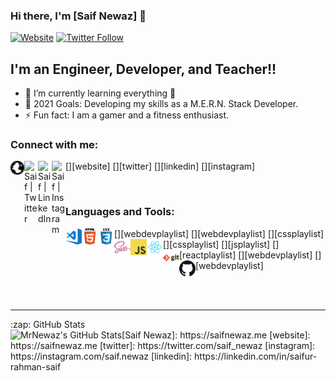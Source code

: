 ### Hi there, I'm [Saif Newaz] 👋

[![Website](https://img.shields.io/website?down_color=red&down_message=Down&label=saifnewaz.me&style=flat-square&up_color=green&up_message=Up&url=https%3A%2F%2Fsaifnewaz.me)](https://saifnewaz.me)
[![Twitter Follow](https://img.shields.io/twitter/follow/codeSTACKr?color=1DA1F2&logo=twitter&style=for-the-badge)](https://twitter.com/intent/follow?original_referer=https%3A%2F%2Fgithub.com%2FcodeSTACKr&screen_name=codeSTACKr)

## I'm an Engineer, Developer, and Teacher!!

- 🌱 I’m currently learning everything 🤣
- 🥅 2021 Goals: Developing my skills as a M.E.R.N. Stack Developer.
- ⚡ Fun fact: I am a gamer and a fitness enthusiast.

### Connect with me:

[<img align="left" alt="Saifnewaz.me" width="22px" src="https://raw.githubusercontent.com/iconic/open-iconic/master/svg/globe.svg" />][website]
[<img align="left" alt="Saif | Twitter" width="22px" src="https://cdn.jsdelivr.net/npm/simple-icons@v3/icons/twitter.svg" />][twitter]
[<img align="left" alt="Saif | LinkedIn" width="22px" src="https://cdn.jsdelivr.net/npm/simple-icons@v3/icons/linkedin.svg" />][linkedin]
[<img align="left" alt="Saif | Instagram" width="22px" src="https://cdn.jsdelivr.net/npm/simple-icons@v3/icons/instagram.svg" />][instagram]

<br />

### Languages and Tools:

[<img align="left" alt="Visual Studio Code" width="26px" src="https://raw.githubusercontent.com/github/explore/80688e429a7d4ef2fca1e82350fe8e3517d3494d/topics/visual-studio-code/visual-studio-code.png" />][webdevplaylist]
[<img align="left" alt="HTML5" width="26px" src="https://raw.githubusercontent.com/github/explore/80688e429a7d4ef2fca1e82350fe8e3517d3494d/topics/html/html.png" />][webdevplaylist]
[<img align="left" alt="CSS3" width="26px" src="https://raw.githubusercontent.com/github/explore/80688e429a7d4ef2fca1e82350fe8e3517d3494d/topics/css/css.png" />][cssplaylist]
[<img align="left" alt="Sass" width="26px" src="https://raw.githubusercontent.com/github/explore/80688e429a7d4ef2fca1e82350fe8e3517d3494d/topics/sass/sass.png" />][cssplaylist]
[<img align="left" alt="JavaScript" width="26px" src="https://raw.githubusercontent.com/github/explore/80688e429a7d4ef2fca1e82350fe8e3517d3494d/topics/javascript/javascript.png" />][jsplaylist]
[<img align="left" alt="React" width="26px" src="https://raw.githubusercontent.com/github/explore/80688e429a7d4ef2fca1e82350fe8e3517d3494d/topics/react/react.png" />][reactplaylist]
[<img align="left" alt="Git" width="26px" src="https://raw.githubusercontent.com/github/explore/80688e429a7d4ef2fca1e82350fe8e3517d3494d/topics/git/git.png" />][webdevplaylist]
[<img align="left" alt="GitHub" width="26px" src="https://raw.githubusercontent.com/github/explore/78df643247d429f6cc873026c0622819ad797942/topics/github/github.png" />][webdevplaylist]

<br />
<br />

---

  <summary>:zap: GitHub Stats</summary>

  <img align="left" alt="MrNewaz's GitHub Stats" src="https://github-readme-stats.codestackr.vercel.app/api?username=MrNewaz&show_icons=true&hide_border=true" />

</details>
[Saif Newaz]: https://saifnewaz.me
[website]: https://saifnewaz.me
[twitter]: https://twitter.com/saif_newaz
[instagram]: https://instagram.com/saif.newaz
[linkedin]: https://linkedin.com/in/saifur-rahman-saif
